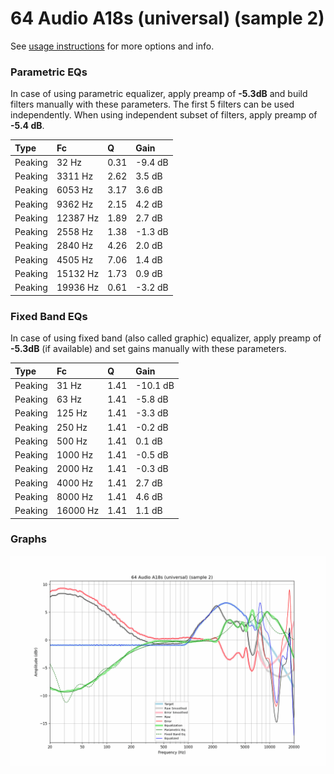 # 64 Audio A18s (universal) (sample 2)
See [usage instructions](https://github.com/jaakkopasanen/AutoEq#usage) for more options and info.

### Parametric EQs
In case of using parametric equalizer, apply preamp of **-5.3dB** and build filters manually
with these parameters. The first 5 filters can be used independently.
When using independent subset of filters, apply preamp of **-5.4 dB**.

| Type    | Fc       |    Q | Gain    |
|:--------|:---------|:-----|:--------|
| Peaking | 32 Hz    | 0.31 | -9.4 dB |
| Peaking | 3311 Hz  | 2.62 | 3.5 dB  |
| Peaking | 6053 Hz  | 3.17 | 3.6 dB  |
| Peaking | 9362 Hz  | 2.15 | 4.2 dB  |
| Peaking | 12387 Hz | 1.89 | 2.7 dB  |
| Peaking | 2558 Hz  | 1.38 | -1.3 dB |
| Peaking | 2840 Hz  | 4.26 | 2.0 dB  |
| Peaking | 4505 Hz  | 7.06 | 1.4 dB  |
| Peaking | 15132 Hz | 1.73 | 0.9 dB  |
| Peaking | 19936 Hz | 0.61 | -3.2 dB |

### Fixed Band EQs
In case of using fixed band (also called graphic) equalizer, apply preamp of **-5.3dB**
(if available) and set gains manually with these parameters.

| Type    | Fc       |    Q | Gain     |
|:--------|:---------|:-----|:---------|
| Peaking | 31 Hz    | 1.41 | -10.1 dB |
| Peaking | 63 Hz    | 1.41 | -5.8 dB  |
| Peaking | 125 Hz   | 1.41 | -3.3 dB  |
| Peaking | 250 Hz   | 1.41 | -0.2 dB  |
| Peaking | 500 Hz   | 1.41 | 0.1 dB   |
| Peaking | 1000 Hz  | 1.41 | -0.5 dB  |
| Peaking | 2000 Hz  | 1.41 | -0.3 dB  |
| Peaking | 4000 Hz  | 1.41 | 2.7 dB   |
| Peaking | 8000 Hz  | 1.41 | 4.6 dB   |
| Peaking | 16000 Hz | 1.41 | 1.1 dB   |

### Graphs
![](./64%20Audio%20A18s%20(universal)%20(sample%202).png)